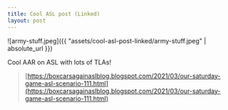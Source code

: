 ```yaml
---
title: Cool ASL post (Linked)
layout: post
---
```


![army-stuff.jpeg]({{ "assets/cool-asl-post-linked/army-stuff.jpeg" | absolute_url }})

Cool AAR on ASL with lots of TLAs!
> [https://boxcarsagainaslblog.blogspot.com/2021/03/our-saturday-game-asl-scenario-111.html](https://boxcarsagainaslblog.blogspot.com/2021/03/our-saturday-game-asl-scenario-111.html)